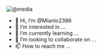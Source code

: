 ![@media](https://user-images.githubusercontent.com/116380765/208239017-444cfe19-fae1-437a-90a8-9516adb77c29.png)

- 👋 Hi, I’m @Mianlo2386
- 👀 I’m interested in ...
- 🌱 I’m currently learning ...
- 💞️ I’m looking to collaborate on ...
- 📫 How to reach me ...

<!---
Mianlo2386/Mianlo2386 is a ✨ special ✨ repository because its `README.md` (this file) appears on your GitHub profile.
You can click the Preview link to take a look at your changes.
--->

